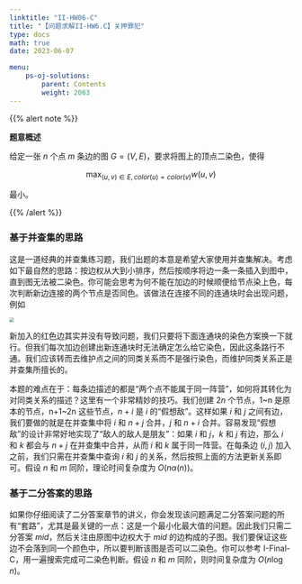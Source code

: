 ```yaml
---
linktitle: "II-HW06-C"
title: "【问题求解II-HW6.C】关押罪犯"
type: docs
math: true
date: 2023-06-07

menu:
    ps-oj-solutions:
        parent: Contents
        weight: 2063
---
```


{{% alert note %}}

**题意概述**

给定一张 $n$ 个点 $m$ 条边的图 $G=(V, E)$，要求将图上的顶点二染色，使得

$$
\max_{(u, v)\in E, color(u)=color(v)} w(u, v)
$$

最小。

{{% /alert %}}

### 基于并查集的思路

这是一道经典的并查集练习题，我们出题的本意是希望大家使用并查集解决。考虑如下最自然的思路：按边权从大到小排序，然后按顺序将边一条一条插入到图中，直到图无法被二染色。你可能会思考为何不能在加边的时候顺便给节点染上色，每次判断新边连接的两个节点是否同色。该做法在连接不同的连通块时会出现问题，例如

<img src="/img/problemsolving/ps-sol-2063.png" style="zoom: 50%;" />

新加入的红色边其实并没有导致问题，我们只要将下面连通块的染色方案换一下就行。但我们每次加边创建出新连通块时无法确定怎么给它染色，因此这条路行不通。我们应该转而去维护点之间的同类关系而不是强行染色，而维护同类关系正是并查集所擅长的。

本题的难点在于：每条边描述的都是“两个点不能属于同一阵营”，如何将其转化为对同类关系的描述？这里有一个非常精妙的技巧。我们创建 $2n$ 个节点，1~n 是原本的节点，n+1~2n 这些节点，$n+i$ 是 $i$ 的“假想敌”。这样如果 $i$ 和 $j$ 之间有边，我们要做的就是在并查集中将 $i$ 和 $n+j$ 合并，$j$ 和 $n+i$ 合并。容易发现“假想敌”的设计非常好地实现了“敌人的敌人是朋友”：如果 $i$ 和 $j$，$k$ 和 $j$ 有边，那么 $i$ 和 $k$ 都会与 $n+j$ 在并查集中合并，从而 $i$ 和 $k$ 属于同一阵营。在每条边 $(i, j)$ 加入之前，我们只需在并查集中查询 $i$ 和 $j$ 的关系，然后按照上面的方法更新关系即可。假设 $n$ 和 $m$ 同阶，理论时间复杂度为 $O(n\alpha(n))$。

### 基于二分答案的思路

如果你仔细阅读了二分答案章节的讲义，你会发现该问题满足二分答案问题的所有“套路”，尤其是最关键的一点：这是一个最小化最大值的问题。因此我们只需二分答案 $mid$，然后关注由原图中边权大于 $mid$ 的边构成的子图。我们要保证这些边不会落到同一个颜色中，所以要判断该图是否可以二染色。你可以参考 I-Final-C，用一遍搜索完成可二染色判断。假设 $n$ 和 $m$ 同阶，则时间复杂度为 $O(n\log n)$。